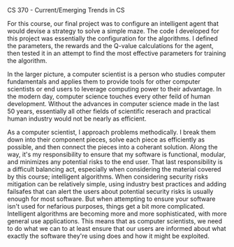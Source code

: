 CS 370 - Current/Emerging Trends in CS

For this course, our final project was to configure an intelligent agent that would devise a strategy to solve a simple maze. The code I developed for this project was essentially the configuration for the algorithms. I defined the parameters, the rewards and the Q-value calculations for the agent, then tested it in an attempt to find the most effective parameters for training the algorithm.

In the larger picture, a computer scientist is a person who studies computer fundamentals and applies them to provide tools for other computer scientists or end users to leverage computing power to their advantage. In the modern day, computer science touches every other feild of human development. Without the advances in computer science made in the last 50 years, essentially all other fields of scientific reserach and practical human industry would not be nearly as efficient. 

As a computer scientist, I approach problems methodically. I break them down into their component pieces, solve each piece as efficiently as possible, and then connect the pieces into a coherant solution. Along the way, it's my responsibility to ensure that my software is functional, modular, and minimizes any potential risks to the end user. That last responsibility is a difficult balancing act, especially when considering the material covered by this course; intelligent algorithms. When considering security risks mitigation can be relatively simple, using industry best practices and adding failsafes that can alert the users about potential security risks is usually enough for most software. But when attempting to ensure your software isn't used for nefarious purposes, things get a bit more complicated. Intelligent algorithms are becoming more and more sophisticated, with more general use applications. This means that as computer scientists, we need to do what we can to at least ensure that our users are informed about what exactly the software they're using does and how it might be exploited. 
